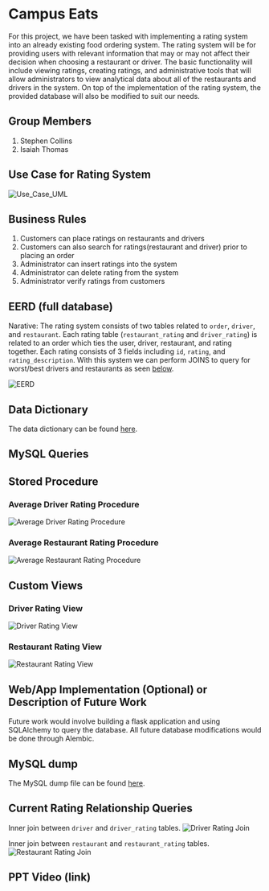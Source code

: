 # Campus Eats 
For this project, we have been tasked with implementing a rating system into an already existing food ordering system. The rating system will be for providing users with relevant information that may or may not affect their decision when choosing a restaurant or driver. The basic functionality will include viewing ratings, creating ratings, and administrative tools that will allow administrators to view analytical data about all of the restaurants and drivers in the system. On top of the implementation of the rating system, the provided database will also be modified to suit our needs.

## Group Members
1. Stephen Collins
2. Isaiah Thomas

## Use Case for Rating System
![Use_Case_UML](docs/Use-Case-Diagram.jpg)

## Business Rules
1. Customers can place ratings on restaurants and drivers
2. Customers can also search for ratings(restaurant and driver) prior to placing an order
3. Administrator can insert ratings into the system
4. Administrator can delete rating from the system
5. Administrator verify ratings from customers

## EERD (full database)

Narative: The rating system consists of two tables related to `order`, `driver`, and `restaurant`. Each rating table (`restaurant_rating` and `driver_rating`) is related to an order which ties the user, driver, restaurant, and rating together. Each rating consists of 3 fields including `id`, `rating`, and `rating_description`. With this system we can perform JOINS to query for worst/best drivers and restaurants as seen [below](#Current-Rating-Relationship-Queries).

![EERD](docs/EERD.png)

## Data Dictionary

The data dictionary can be found [here](./docs/DB-Dictionary.html).

## MySQL Queries

## Stored Procedure
### Average Driver Rating Procedure
![Average Driver Rating Procedure](./docs/drprocedure.png)

### Average Restaurant Rating Procedure
![Average Restaurant Rating Procedure](./docs/rrprocedure.png)

## Custom Views
### Driver Rating View
![Driver Rating View](./docs/driverRating-View.png)

### Restaurant Rating View
![Restaurant Rating View](./docs/restaurantRating-View.png)
## Web/App Implementation (Optional) or Description of Future Work
Future work would involve building a flask application and using SQLAlchemy to query the database. All
future database modifications would be done through Alembic.
## MySQL dump

The MySQL dump file can be found [here](./Campus_Eats_SQL_D3_Dump.sql).

## Current Rating Relationship Queries

Inner join between `driver` and `driver_rating` tables.
![Driver Rating Join](./docs/Driver-Rating-Join.png)

Inner join between `restaurant` and `restaurant_rating` tables.
![Restaurant Rating Join](./docs/Restaurant-Rating-Join.png)

## PPT Video (link)
